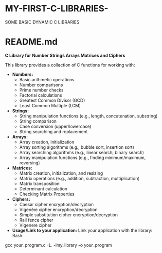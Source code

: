 # MY-FIRST-C-LIBRARIES-
SOME BASIC DYNAMIC C LIBRARIES
# README.md

**C Library for Number Strings Arrays Matrices and Ciphers**

This library provides a collection of C functions for working with:

* **Numbers:**
    * Basic arithmetic operations
    * Number comparisons
    * Prime number checks
    * Factorial calculations
    * Greatest Common Divisor (GCD)
    * Least Common Multiple (LCM)
* **Strings:**
    * String manipulation functions (e.g., length, concatenation, substring)
    * String comparison 
    * Case conversion (upper/lowercase)
    * String searching and replacement
* **Arrays:**
    * Array creation, initialization
    * Array sorting algorithms (e.g., bubble sort, insertion sort)
    * Array searching algorithms (e.g., linear search, binary search)
    * Array manipulation functions (e.g., finding minimum/maximum, reversing)
* **Matrices:**
    * Matrix creation, initialization, and resizing
    * Matrix operations (e.g., addition, subtraction, multiplication)
    * Matrix transposition
    * Determinant calculation
    * Checking Matrix Properties
* **Ciphers:**
    * Caesar cipher encryption/decryption
    * Vigenère cipher encryption/decryption
    * Simple substitution cipher encryption/decryption
    * Rail fence cipher
    * Vigenere cipher
* **Usage/Link to your application:**
Link your application with the library:
Bash

gcc your_program.c -L. -lmy_library -o your_program
